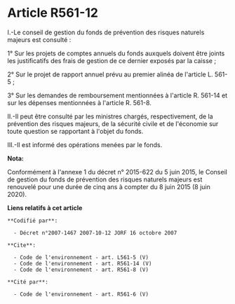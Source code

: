 # Article R561-12

I.-Le conseil de gestion du fonds de prévention des risques naturels majeurs est consulté : 

1° Sur les projets de comptes annuels du fonds auxquels doivent être joints les justificatifs des frais de gestion de ce
dernier exposés par la caisse ; 

2° Sur le projet de rapport annuel prévu au premier alinéa de l'article L. 561-5 ; 

3° Sur les demandes de remboursement mentionnées à l'article R. 561-14 et sur les dépenses mentionnées à l'article R. 561-8. 

II.-Il peut être consulté par les ministres chargés, respectivement, de la prévention des risques majeurs, de la sécurité
civile et de l'économie sur toute question se rapportant à l'objet du fonds. 

III.-Il est informé des opérations menées par le fonds.

**Nota:**

Conformément à l'annexe 1 du décret n° 2015-622 du 5 juin 2015, le Conseil de gestion du fonds de prévention des risques
naturels majeurs est renouvelé pour une durée de cinq ans à compter du 8 juin 2015 (8 juin 2020).

**Liens relatifs à cet article**

	**Codifié par**:

	  - Décret n°2007-1467 2007-10-12 JORF 16 octobre 2007

	**Cite**:

	  - Code de l'environnement - art. L561-5 (V)
	  - Code de l'environnement - art. R561-14 (V)
	  - Code de l'environnement - art. R561-8 (V)

	**Cité par**:

	  - Code de l'environnement - art. R561-6 (V)
